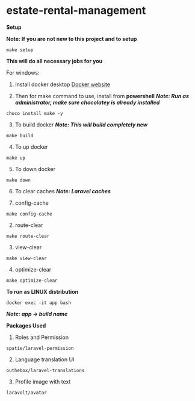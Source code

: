 # estate-rental-management

**Setup**

**Note: If you are not new to this project and to setup**
```
make setup
```
**This will do all necessary jobs for you**

For windows: 

1. Install docker desktop
[Docker website](https://www.docker.com/)

2. Then for make command to use, install from **powershell** ***Note: Run as administrator, make sure chocolatey is already installed***
```
choco install make -y
```

3. To build docker ***Note: This will build completely new***
```
make build
```

4. To up docker
```
make up
```

5. To down docker
```
make down
```

6. To clear caches ***Note: Laravel caches***

1. config-cache
```
make config-cache
```

2. route-clear
```
make route-clear
```

3. view-clear
```
make view-clear
```

4. optimize-clear
```
make optimize-clear
```

**To run as LINUX distribution**

```
docker exec -it app bash
```

***Note: app -> build name***


**Packages Used**
1. Roles and Permission
```
spatie/laravel-permission
```

2. Language translation UI
```
outhebox/laravel-translations
```

3. Profile image with text
```
laravolt/avatar
```